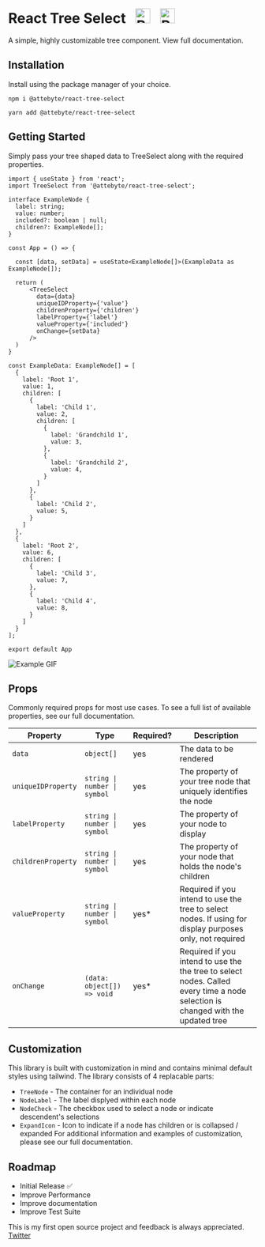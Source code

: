 # React Tree Select &nbsp;&nbsp;<img src="https://firebasestorage.googleapis.com/v0/b/attebyte-8542f.appspot.com/o/react-tree-select%2Freact.svg?alt=media&token=a2cf555d-d091-4b45-af56-6fc97062c66d" alt="React Icon" width="30" height="30" /> &nbsp; <img src="https://firebasestorage.googleapis.com/v0/b/attebyte-8542f.appspot.com/o/react-tree-select%2Ftailwind.svg?alt=media&token=7655c1f4-9525-4c53-acfa-07b4d95edb22" alt="React Icon" width="30" height="30" /> 
A simple, highly customizable tree component. View full documentation.

## Installation
Install using the package manager of your choice.

```
npm i @attebyte/react-tree-select

yarn add @attebyte/react-tree-select
```

## Getting Started

Simply pass your tree shaped data to TreeSelect along with the required properties.

```
import { useState } from 'react';
import TreeSelect from '@attebyte/react-tree-select';

interface ExampleNode {
  label: string;
  value: number;
  included?: boolean | null;
  children?: ExampleNode[];
}

const App = () => {

  const [data, setData] = useState<ExampleNode[]>(ExampleData as ExampleNode[]);

  return (
      <TreeSelect
        data={data}
        uniqueIDProperty={'value'}
        childrenProperty={'children'}
        labelProperty={'label'}
        valueProperty={'included'}
        onChange={setData}
      />
  )
}

const ExampleData: ExampleNode[] = [
  {
    label: 'Root 1',
    value: 1,
    children: [
      {
        label: 'Child 1',
        value: 2,
        children: [
          {
            label: 'Grandchild 1',
            value: 3,
          },
          {
            label: 'Grandchild 2',
            value: 4,
          }
        ]
      },
      {
        label: 'Child 2',
        value: 5,
      }
    ]
  },
  {
    label: 'Root 2',
    value: 6,
    children: [
      {
        label: 'Child 3',
        value: 7,
      },
      {
        label: 'Child 4',
        value: 8,
      }
    ]
  }
];

export default App
```

<img src="https://firebasestorage.googleapis.com/v0/b/attebyte-8542f.appspot.com/o/react-tree-select%2Ftree-select-example.gif?alt=media&token=0fb3fbaf-95b2-40d9-a065-be2e08515272" alt="Example GIF">

## Props
Commonly required props for most use cases. To see a full list of available properties, see our full documentation.

| Property | Type | Required? | Description |
| ----------- | ----------- | ----------- | ----------- |
| `data` | `object[]` | yes | The data to be rendered |
| `uniqueIDProperty` | `string \| number \| symbol` | yes | The property of your tree node that uniquely identifies the node |
| `labelProperty` | `string \| number \| symbol` | yes | The property of your node to display |
| `childrenProperty` | `string \| number \| symbol` | yes | The property of your node that holds the node's children |
| `valueProperty` | `string \| number \| symbol` | yes* | Required if you intend to use the tree to select nodes. If using for display purposes only, not required |
| `onChange` | `(data: object[]) => void` | yes* | Required if you intend to use the the tree to select nodes. Called every time a node selection is changed with the updated tree

## Customization
This library is built with customization in mind and contains minimal default styles using tailwind. The library consists of 4 replacable parts:
 - `TreeNode` - The container for an individual node
 - `NodeLabel` - The label displyed within each node
 - `NodeCheck` - The checkbox used to select a node or indicate descendent's selections
 - `ExpandIcon` - Icon to indicate if a node has children or is collapsed / expanded
 For additional information and examples of customization, please see our full documentation.

 ## Roadmap
 - Initial Release ✅
 - Improve Performance
 - Improve documentation
 - Improve Test Suite

This is my first open source project and feedback is always appreciated. [Twitter](https://twitter.com/tristanattebery)